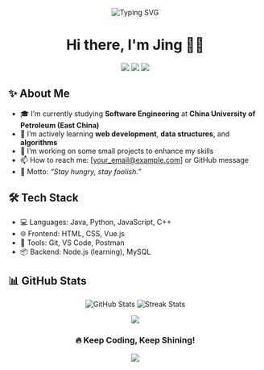 <!-- 动态渐变背景 -->
<p align="center">
  <img src="https://readme-typing-svg.herokuapp.com?font=Fira+Code&weight=500&size=24&pause=1000&center=true&vCenter=true&width=435&lines=Hi+there+👋;I'm+a+Software+Engineering+Student;from+China+University+of+Petroleum+(East);Learning+%26+Building+Everyday" alt="Typing SVG" />
</p>

<!-- 大标题 + 简介 -->
<h1 align="center">Hi there, I'm Jing 👨‍💻</h1>

<p align="center">
  <img src="https://img.shields.io/badge/University-China%20University%20of%20Petroleum%20(East)-blue?style=flat-square" />
  <img src="https://img.shields.io/badge/Major-Software%20Engineering-orange?style=flat-square" />
  <img src="https://img.shields.io/badge/Status-Learning%20%26%20Growing-brightgreen?style=flat-square" />
</p>

<!-- 关于我 -->
## ✨ About Me

- 🎓 I’m currently studying **Software Engineering** at **China University of Petroleum (East China)**
- 🌱 I’m actively learning **web development**, **data structures**, and **algorithms**
- 🔭 I’m working on some small projects to enhance my skills
- 📫 How to reach me: [your_email@example.com] or GitHub message
- 🌟 Motto: *“Stay hungry, stay foolish.”*

<!-- 技术栈 -->
## 🛠️ Tech Stack

- 💻 Languages: Java, Python, JavaScript, C++
- 🌐 Frontend: HTML, CSS, Vue.js
- 🔧 Tools: Git, VS Code, Postman
- 📦 Backend: Node.js (learning), MySQL

<!-- 动态GitHub统计 -->
## 📊 GitHub Stats

<p align="center">
  <img src="https://github-readme-stats.vercel.app/api?username=Jing104&show_icons=true&theme=radical" alt="GitHub Stats" />
  <img src="https://github-readme-streak-stats.herokuapp.com/?user=Jing104&theme=radical" alt="Streak Stats" />
</p>

<!-- 活动图 -->
<p align="center">
  <img src="https://github-readme-activity-graph.cyclic.app/graph?username=Jing104&theme=dracula&hide_border=true" />
</p>

<!-- 页脚动画 -->
<h3 align="center">🔥 Keep Coding, Keep Shining!</h3>
<p align="center">
  <img src="https://capsule-render.vercel.app/api?type=waving&color=gradient&height=120&section=footer"/>
</p>
